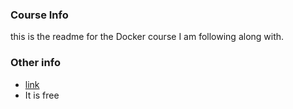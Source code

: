 ### Course Info
 this is the readme for the Docker course I am following along with. 
 
 ### Other info
  - [link](https://courses.devopsdirective.com/docker-beginner-to-pro/lessons/02-technology-overview/02-docker-application-architecture) 
  - It is free


